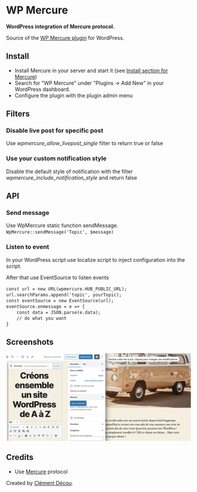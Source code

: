 # WP Mercure
**WordPress integration of Mercure protocol.**

Source of the [WP Mercure plugin](https://wordpress.org/plugins/wp-mercure/) for WordPress.

## Install
- Install Mercure in your server and start it (see [Install section for Mercure](https://mercure.rocks/docs/hub/install))
- Search for "WP Mercure" under "Plugins → Add New" in your WordPress dashboard.
- Configure the plugin with the plugin admin menu

## Filters
### Disable live post for specific post
Use _wpmercure_allow_livepost_single_ filter to return true or false

### Use your custom notification style
Disable the default style of notification with the filter _wpmercure_include_notification_style_ and return false

## API
### Send message
Use WpMercure static function sendMessage.
`WpMercure::sendMessage('Topic', $message)`

### Listen to event
In your WordPress script use localize script to inject configuration into the script.

After that use EventSource to listen events

    const url = new URL(wpmercure.HUB_PUBLIC_URL);
    url.searchParams.append('topic', yourTopic);
    const eventSource = new EventSource(url); 
    eventSource.onmessage = e => {
        const data = JSON.parse(e.data);
        // do what you want
    }




## Screenshots
![Send notification](assets/screenshot-1.png)

## Credits
- Use [Mercure](https://mercure.rocks/) protocol

Created by [Clément Décou](https://www.clement-decou.fr).
